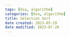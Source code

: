 ```yaml
---
tags: [dsa, algorithm]
categories: [dsa, algorithm]
title: Selection Sort
date created: 2023-05-29
date modified: 2023-07-20
---
```

